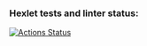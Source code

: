### Hexlet tests and linter status:
[![Actions Status](https://github.com/beherit197777/rails-project-65/actions/workflows/hexlet-check.yml/badge.svg)](https://github.com/beherit197777/rails-project-65/actions)